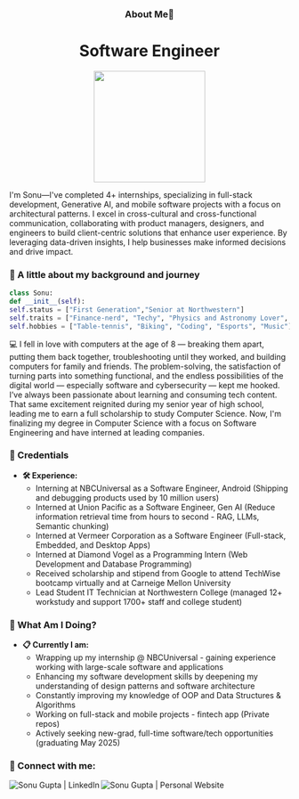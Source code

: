 <h3 align="center">About Me📮</h3>
<h1 align="center">Software Engineer</h1>

<p align="center"><img src="https://github.com/Dxsonu7/Dxsonu7/assets/87947158/bfef7909-78ee-4646-bb89-9075e47c1720" width="200px" target="_blank"></p>

I'm Sonu—I've completed 4+ internships, specializing in full-stack development, Generative AI, and mobile software projects with a focus on architectural patterns. I excel in cross-cultural and cross-functional communication, collaborating with product managers, designers, and engineers to build client-centric solutions that enhance user experience. By leveraging data-driven insights, I help businesses make informed decisions and drive impact.

### 🚀 A little about my background and journey

```python
class Sonu:
def __init__(self):
self.status = ["First Generation","Senior at Northwestern"]
self.traits = ["Finance-nerd", "Techy", "Physics and Astronomy Lover", "Foodie"]
self.hobbies = ["Table-tennis", "Biking", "Coding", "Esports", "Music"]
```

💻 I fell in love with computers at the age of 8 — breaking them apart, putting them back together, troubleshooting until they worked, and building computers for family and friends. The problem-solving, the satisfaction of turning parts into something functional, and the endless possibilities of the digital world — especially software and cybersecurity — kept me hooked. I’ve always been passionate about learning and consuming tech content. That same excitement reignited during my senior year of high school, leading me to earn a full scholarship to study Computer Science. Now, I'm finalizing my degree in Computer Science with a focus on Software Engineering and have interned at leading companies.

### 💼 Credentials
- **🛠️ Experience:**
  - Interning at NBCUniversal as a Software Engineer, Android (Shipping and debugging products used by 10 million users) 
  - Interned at Union Pacific as a Software Engineer, Gen AI (Reduce information retrieval time from hours to second - RAG, LLMs, Semantic chunking)
  - Interned at Vermeer Corporation as a Software Engineer (Full-stack, Embedded, and Desktop Apps)
  - Interned at Diamond Vogel as a Programming Intern (Web Development and Database Programming)
  - Received scholarship and stipend from Google to attend TechWise bootcamp virtually and at Carneige Mellon University
  - Lead Student IT Technician at Northwestern College (managed 12+ workstudy and support 1700+ staff and college student)

### 📍 What Am I Doing?
- **📋 Currently I am:**
  - Wrapping up my internship @ NBCUniversal - gaining experience working with large-scale software and applications
  - Enhancing my software development skills by deepening my understanding of design patterns and software architecture
  - Constantly improving my knowledge of OOP and Data Structures & Algorithms
  - Working on full-stack and mobile projects - fintech app (Private repos)
  - Actively seeking new-grad, full-time software/tech opportunities (graduating May 2025)

### 🔗 Connect with me:

[<img align="left" alt="Sonu Gupta | LinkedIn" src="https://img.shields.io/badge/LinkedIn-0077B5?style=for-the-badge&logo=linkedin&logoColor=white" />][linkedin]
[<img align="left" alt="Sonu Gupta | Personal Website" src="https://img.shields.io/badge/Website-4285F4?style=for-the-badge&logo=GoogleChrome&logoColor=white" />][website]

<br><br>

<br>

[linkedin]: https://www.linkedin.com/in/dxsonu/
[website]: https://sonu-gupta.vercel.app/

